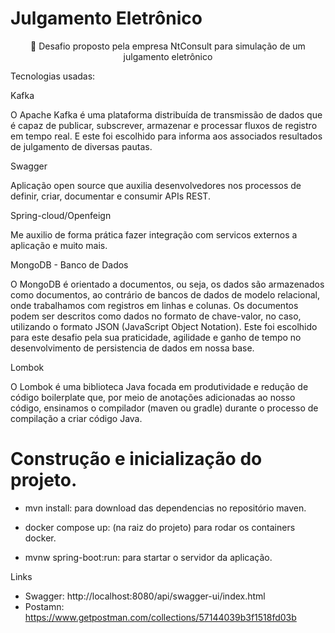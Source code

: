 # Julgamento Eletrônico

<p align="center">🚀 Desafio proposto pela empresa NtConsult para simulação de um julgamento eletrônico</p>

Tecnologias usadas:

Kafka

O Apache Kafka é uma plataforma distribuída de transmissão de dados que é capaz de publicar, subscrever, armazenar e
processar fluxos de registro em tempo real. E este foi escolhido para informa aos associados resultados de julgamento de
diversas pautas.

Swagger

Aplicação open source que auxilia desenvolvedores nos processos de definir, criar, documentar e consumir APIs REST.

Spring-cloud/Openfeign

Me auxilio de forma prática fazer integração com servicos externos a aplicação e muito mais.

MongoDB - Banco de Dados

O MongoDB é orientado a documentos, ou seja, os dados são armazenados como documentos, ao contrário de bancos de dados
de modelo relacional, onde trabalhamos com registros em linhas e colunas. Os documentos podem ser descritos como dados
no formato de chave-valor, no caso, utilizando o formato JSON (JavaScript Object Notation). Este foi escolhido para este
desafio pela sua praticidade, agilidade e ganho de tempo no desenvolvimento de persistencia de dados em nossa base.

Lombok

O Lombok é uma biblioteca Java focada em produtividade e redução de código boilerplate que, por meio de anotações
adicionadas ao nosso código, ensinamos o compilador (maven ou gradle) durante o processo de compilação a criar código
Java.

# Construção e inicialização do projeto.

- mvn install: para download das dependencias no repositório maven.

- docker compose up: (na raiz do projeto) para rodar os containers docker.

- mvnw spring-boot:run: para startar o servidor da aplicação.

Links

- Swagger: http://localhost:8080/api/swagger-ui/index.html
- Postamn: https://www.getpostman.com/collections/57144039b3f1518fd03b
